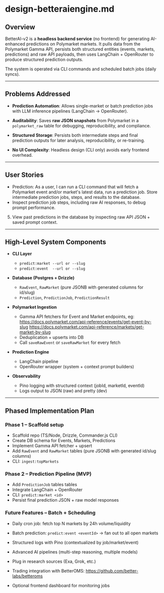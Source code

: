 # design-betteraiengine.md

## Overview
BetterAI-v2 is a **headless backend service** (no frontend) for generating AI-enhanced predictions on Polymarket markets. It pulls data from the Polymarket Gamma API, persists both structured entities (events, markets, predictions) and raw API payloads, then uses LangChain + OpenRouter to produce structured prediction outputs.

The system is operated via CLI commands and scheduled batch jobs (daily syncs).

---

## Problems Addressed
- **Prediction Automation**: Allows single-market or batch prediction jobs with LLM inference pipelines (LangChain → OpenRouter).

- **Auditability**: Saves **raw JSON snapshots** from Polymarket in a `polymarket_raw` table for debugging, reproducibility, and compliance.
- **Structured Storage**: Persists both intermediate steps and final prediction outputs for later analysis, reproducibility, or re-training.
- **No UI Complexity**: Headless design (CLI only) avoids early frontend overhead.


---

## User Stories
- Prediction: As a user, I can run a CLI command that will fetch a Polymarket event and/or market's latest data, run a prediction job. Store intermediate prediction jobs, steps, and results to the database.
- Inspect prediction job steps, including raw AI responses, to debug prompt performance.
5. View past predictions in the database by inspecting raw API JSON + saved prompt context.

---

## High-Level System Components
- **CLI Layer**
  - `predict:market --url or --slug`
  - `predict:event  --url or --slug`

- **Database (Postgres + Drizzle)**

  - `RawEvent`, `RawMarket` (pure JSONB with generated columns for id/slug)
  - `Prediction`, `PredictionJob`, `PredictionResult`
- **Polymarket Ingestion**
  - Gamma API fetchers for Event and Market endpoints, eg: 
  https://docs.polymarket.com/api-reference/events/get-event-by-slug
  https://docs.polymarket.com/api-reference/markets/get-market-by-slug
  - Deduplication + upserts into DB
  - Call `saveRawEvent` or `saveRawMarket` for every fetch

- **Prediction Engine**
  - LangChain pipeline
  - OpenRouter wrapper (system + context prompt builders)
- **Observability**
  - Pino logging with structured context (jobId, marketId, eventId)
  - Logs output to JSON (raw) and pretty (dev)

---

## Phased Implementation Plan

### Phase 1 – Scaffold setup
- Scaffold repo (TS/Node, Drizzle, Commander.js CLI)
- Create DB schema for Events, Markets, Predictions
- Implement Gamma API fetcher + upsert
- Add `RawEvent` and `RawMarket` tables (pure JSONB with generated id/slug columns)
- CLI: `ingest:topMarkets`

### Phase 2 – Prediction Pipeline (MVP)
- Add `PredictionJob` tables tables
- Integrate LangChain + OpenRouter
- CLI: `predict:market <id>`
- Persist final prediction JSON + raw model responses

### Future Features – Batch + Scheduling
- Daily cron job: fetch top N markets by 24h volume/liquidity
- Batch prediction: `predict:event <eventId>` → fan out to all open markets
- Structured logs with Pino (contextualized by job/market/event)


- Advanced AI pipelines (multi-step reasoning, multiple models)
- Plug in research sources (Exa, Grok, etc.)
- Trading integration with BetterOMS: https://github.com/better-labs/betteroms
- Optional frontend dashboard for monitoring jobs

